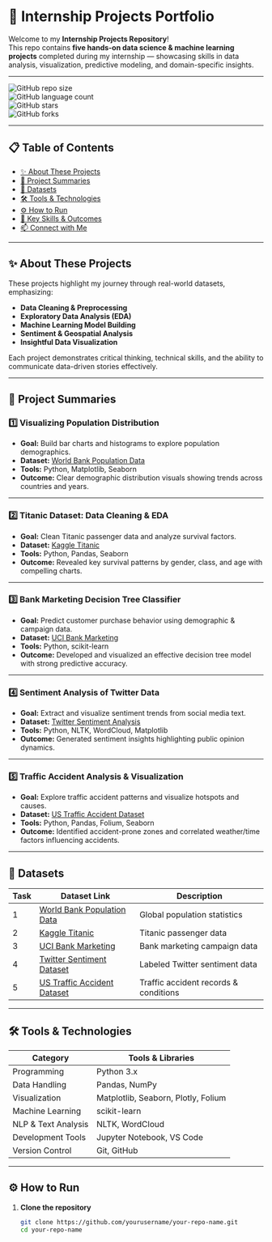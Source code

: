 # 🚀 Internship Projects Portfolio

Welcome to my **Internship Projects Repository**!  
This repo contains **five hands-on data science & machine learning projects** completed during my internship — showcasing skills in data analysis, visualization, predictive modeling, and domain-specific insights.

---

![GitHub repo size](https://img.shields.io/github/repo-size/yourusername/your-repo-name?style=for-the-badge)  
![GitHub language count](https://img.shields.io/github/languages/count/yourusername/your-repo-name?style=for-the-badge)  
![GitHub stars](https://img.shields.io/github/stars/yourusername/your-repo-name?style=for-the-badge)  
![GitHub forks](https://img.shields.io/github/forks/yourusername/your-repo-name?style=for-the-badge)  

---

## 📋 Table of Contents

- [✨ About These Projects](#-about-these-projects)  
- [📌 Project Summaries](#-project-summaries)  
- [📂 Datasets](#-datasets)  
- [🛠️ Tools & Technologies](#️-tools--technologies)  
- [⚙️ How to Run](#️-how-to-run)  
- [🎯 Key Skills & Outcomes](#-key-skills--outcomes)  
- [📫 Connect with Me](#-connect-with-me)  

---

## ✨ About These Projects

These projects highlight my journey through real-world datasets, emphasizing:  

- **Data Cleaning & Preprocessing**  
- **Exploratory Data Analysis (EDA)**  
- **Machine Learning Model Building**  
- **Sentiment & Geospatial Analysis**  
- **Insightful Data Visualization**  

Each project demonstrates critical thinking, technical skills, and the ability to communicate data-driven stories effectively.

---

## 📌 Project Summaries

### 1️⃣ Visualizing Population Distribution  
- **Goal:** Build bar charts and histograms to explore population demographics.  
- **Dataset:** [World Bank Population Data](https://data.worldbank.org/indicator/SP.POP.TOTL)  
- **Tools:** Python, Matplotlib, Seaborn  
- **Outcome:** Clear demographic distribution visuals showing trends across countries and years.

---

### 2️⃣ Titanic Dataset: Data Cleaning & EDA  
- **Goal:** Clean Titanic passenger data and analyze survival factors.  
- **Dataset:** [Kaggle Titanic](https://www.kaggle.com/c/titanic/data)  
- **Tools:** Python, Pandas, Seaborn  
- **Outcome:** Revealed key survival patterns by gender, class, and age with compelling charts.

---

### 3️⃣ Bank Marketing Decision Tree Classifier  
- **Goal:** Predict customer purchase behavior using demographic & campaign data.  
- **Dataset:** [UCI Bank Marketing](https://archive.ics.uci.edu/ml/datasets/Bank+Marketing)  
- **Tools:** Python, scikit-learn  
- **Outcome:** Developed and visualized an effective decision tree model with strong predictive accuracy.

---

### 4️⃣ Sentiment Analysis of Twitter Data  
- **Goal:** Extract and visualize sentiment trends from social media text.  
- **Dataset:** [Twitter Sentiment Analysis](https://www.kaggle.com/datasets/jp797498e/twitter-entity-sentiment-analysis)  
- **Tools:** Python, NLTK, WordCloud, Matplotlib  
- **Outcome:** Generated sentiment insights highlighting public opinion dynamics.

---

### 5️⃣ Traffic Accident Analysis & Visualization  
- **Goal:** Explore traffic accident patterns and visualize hotspots and causes.  
- **Dataset:** [US Traffic Accident Dataset](https://www.kaggle.com/code/harshalbhamare/us-accident-eda)  
- **Tools:** Python, Pandas, Folium, Seaborn  
- **Outcome:** Identified accident-prone zones and correlated weather/time factors influencing accidents.

---

## 📂 Datasets

| Task | Dataset Link                                                                                   | Description                              |
|-------|----------------------------------------------------------------------------------------------|----------------------------------------|
| 1     | [World Bank Population Data](https://data.worldbank.org/indicator/SP.POP.TOTL)               | Global population statistics           |
| 2     | [Kaggle Titanic](https://www.kaggle.com/c/titanic/data)                                     | Titanic passenger data                  |
| 3     | [UCI Bank Marketing](https://archive.ics.uci.edu/ml/datasets/Bank+Marketing)                | Bank marketing campaign data            |
| 4     | [Twitter Sentiment Dataset](https://www.kaggle.com/datasets/jp797498e/twitter-entity-sentiment-analysis) | Labeled Twitter sentiment data          |
| 5     | [US Traffic Accident Dataset](https://www.kaggle.com/code/harshalbhamare/us-accident-eda)   | Traffic accident records & conditions  |

---

## 🛠️ Tools & Technologies

| Category           | Tools & Libraries                        |
|--------------------|----------------------------------------|
| Programming        | Python 3.x                             |
| Data Handling      | Pandas, NumPy                         |
| Visualization      | Matplotlib, Seaborn, Plotly, Folium   |
| Machine Learning   | scikit-learn                         |
| NLP & Text Analysis| NLTK, WordCloud                       |
| Development Tools  | Jupyter Notebook, VS Code             |
| Version Control    | Git, GitHub                           |

---

## ⚙️ How to Run

1. **Clone the repository**  
   ```bash
   git clone https://github.com/yourusername/your-repo-name.git
   cd your-repo-name
